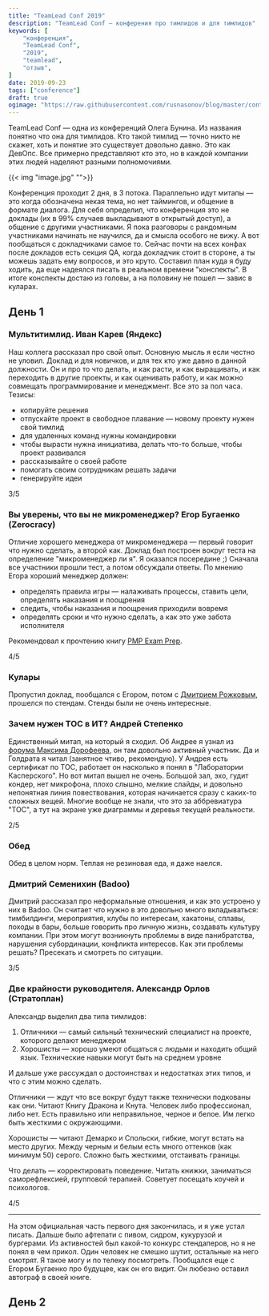 ```yaml
---
title: "TeamLead Conf 2019"
description: "TeamLead Conf — конферения про тимлидов и для тимлидов"
keywords: [
    "конференция",
    "TeamLead Conf",
    "2019",
    "teamlead",
    "отзыв",
]
date: 2019-09-23
tags: ["conference"]
draft: true
ogimage: "https://raw.githubusercontent.com/rusnasonov/blog/master/content/teamlead-conf-2019/image.png"
---
```


TeamLead Conf — одна из конференций Олега Бунина. Из названия понятно что она для тимлидов. Кто такой тимлид — точно никто не скажет, хоть и понятие это существует довольно давно. Это как ДевОпс. Все примерно представляют кто это, но в каждой компании этих людей наделяют разными полномочиями.



{{< img "image.jpg" "">}}

Конференция проходит 2 дня, в 3 потока. Параллельно идут митапы — это когда обозначена некая тема, но нет таймингов, и общение в формате диалога. Для себя определил, что конференция это не доклады (их в 99% случаев выкладывают в открытый доступ), а общение с другими участниками. Я пока разговоры с рандомным участниками начинать не научился, да и смысла особого не вижу. А вот пообщаться с докладчиками самое то. Сейчас почти на всех конфах после докладов есть секция QA, когда докладчик стоит в стороне, а ты можешь задать ему вопросов, и это круто. Составил план куда я буду ходить, да еще надеялся писать в реальном времени "конспекты". В итоге конспекты достаю из головы, а на половину не пошел — завис в куларах.

## День 1

### Мультитимлид. Иван Карев (Яндекс)

Наш коллега рассказал про свой опыт. Основную мысль я если честно не уловил. Доклад и для новичков, и для тех кто уже давно в данной должности. Он и про то что делать, и как расти, и как выращивать, и как переходить в другие проекты, и как оценивать работу, и как можно совмещать программирование и менеджмент. Все это за пол часа. Тезисы:
* копируйте решения
* отпускайте проект в свободное плавание — новому проекту нужен свой тимлид
* для удаленных команд нужны командировки
* чтобы вырасти нужна инициатива, делать что-то больше, чтобы проект развивался
* рассказывайте о своей работе
* помогать своим сотрудникам решать задачи
* генерируйте идеи

3/5

### Вы уверены, что вы не микроменеджер? Егор Бугаенко (Zerocracy)

Отличие хорошего менеджера от микроменеджера — первый говорит что нужно сделать, а второй как. Доклад был построен вокруг теста на определение "микроменеджер ли я". Я оказался посередине ;) Сначала все участники прошли тест, а потом обсуждали ответы. По мнению Егора хороший менеджер должен:
* определять правила игры — налаживать процессы, ставить цели, определять наказания и поощрения
* следить, чтобы наказания и поощрения приходили вовремя
* определять сроки и что нужно сделать, а как это уже забота исполнителя

Рекомендовал к прочтению книгу [PMP Exam Prep](https://www.amazon.com/PMP-Exam-Prep-Eighth-Updated/dp/1932735658).

4/5

### Кулары

Пропустил доклад, пообщался с Егором, потом с [Дмитрием Рожковым](https://seniorsoftwarevlogger.com/), прошелся по стендам. Стенды были не очень интересные.

### Зачем нужен ТОС в ИТ? Андрей Степенко

Единственный митап, на который я сходил. Об Андрее я узнал из [форума Максима Дорофеева](https://forum.mnogosdelal.ru/), он там довольно активный участник. Да и Голдрата я читал (занятное чтиво, рекомендую). У Андрея есть сертификат по ТОС, работает он насколько я понял в "Лаборатории Касперского". Но вот митап вышел не очень. Большой зал, эхо, гудит кондер, нет микрофона, плохо слышно, мелкие слайды, и довольно непонятная линия повествования, которая начинается сразу с каких-то сложных вещей. Многие вообще не знали, что это за аббревиатура "ТОС", а тут на экране уже диаграммы и деревья текущей реальности.

2/5

### Обед

Обед в целом норм. Теплая не резиновая еда, я даже наелся.

###  Дмитрий Семенихин (Badoo)

Дмитрий рассказал про неформальные отношения, и как это устроено у них в Badoo. Он считает что нужно в это довольно много вкладываться: тимбилдинги, мероприятия, клубы по интересам, хакатоны, сплавы, походы в бары, больше говорить про личную жизнь, создавать культуру компании. При этом могут возникнуть проблемы в виде панибратства, нарушения субординации, конфликта интересов. Как эти проблемы решать? Пресекать и смотреть по ситуации.

3/5

### Две крайности руководителя. Александр Орлов (Стратоплан)

Александр выделил два типа тимлидов:
1. Отличники — самый сильный технический специалист на проекте, которого делают менеджером
2. Хорошисты — хорошо умеют общаться с людьми и находить общий язык. Технические навыки могут быть на среднем уровне

И дальше уже рассуждал о достоинствах и недостатках этих типов, и что с этим можно сделать.

Отличники — ждут что все вокруг будут также технически подкованы как они. Читают Книгу Дракона и Кнута. Человек либо профессионал, либо нет. Есть правильно или неправильное, черное и белое. Им легко быть жесткими с окружающими.

Хорошисты — читают Демарко и Спольски, гибкие, могут встать на место других. Между черным и белым есть много оттенков (как минимум 50) серого. Сложно быть жесткими, отстаивать границы.

Что делать — корректировать поведение. Читать книжки, заниматься саморефлексией, групповой терапией. Советует посещать коучей и психологов.

4/5

---

На этом официальная часть первого дня закончилась, и я уже устал писать. Дальше было афтепати с пивом, сидром, кукурузой и бургерами. Из активностей был какой-то конкурс стендаперов, но я не понял в чем прикол. Один человек не смешно шутит, остальные на него смотрят. Я такое могу и по телеку посмотреть. Пообщался еще с Егором Бугаенко про будущее, как он его видит. Он любезно оставил автограф в своей книге.

## День 2

